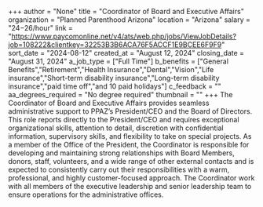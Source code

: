 +++
author = "None"
title = "Coordinator of Board and Executive Affairs"
organization = "Planned Parenthood Arizona"
location = "Arizona"
salary = "$24-$26/hour"
link = "https://www.paycomonline.net/v4/ats/web.php/jobs/ViewJobDetails?job=108222&clientkey=32253B3B6ACA76F5ACCF1E9BCEE6F9F9"
sort_date = "2024-08-12"
created_at = "August 12, 2024"
closing_date = "August 31, 2024"
a_job_type = ["Full Time"]
b_benefits = ["General Benefits","Retirement","Health Insurance","Dental","Vision","Life insurance","Short-term disability insurance","Long-term disability insurance","paid time off","and 10 paid holidays"]
c_feedback = ""
aa_degrees_required = "No degree required"
thumbnail = ""
+++
The Coordinator of Board and Executive Affairs provides seamless administrative support to PPAZ’s President/CEO and the Board of Directors. This role reports directly to the President/CEO and requires exceptional organizational skills, attention to detail, discretion with confidential information, supervisory skills, and flexibility to take on special projects. As a member of the Office of the President, the Coordinator is responsible for developing and maintaining strong relationships with Board Members, donors, staff, volunteers, and a wide range of other external contacts and is expected to consistently carry out their responsibilities with a warm, professional, and highly customer-focused approach. The Coordinator work with all members of the executive leadership and senior leadership team to ensure operations for the administrative offices.